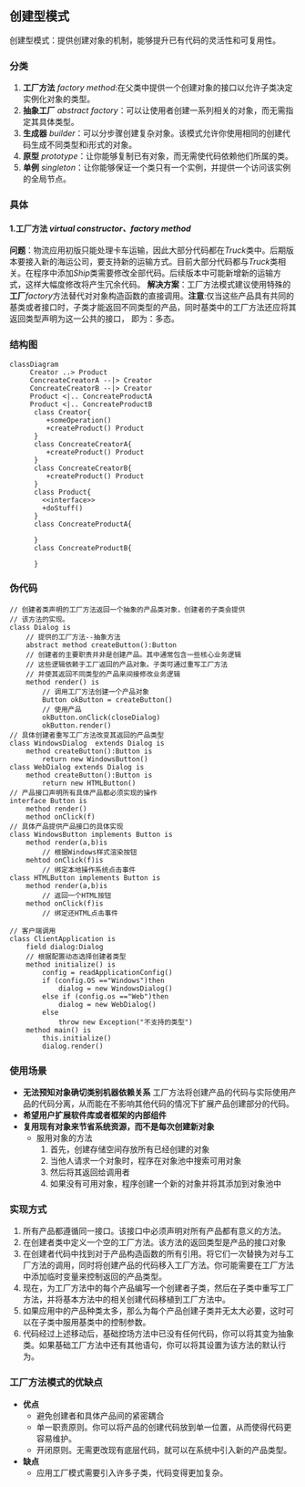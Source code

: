 ## 创建型模式

创建型模式：提供创建对象的机制，能够提升已有代码的灵活性和可复用性。
###  分类
1. **工厂方法** *factory method*:在父类中提供一个创建对象的接口以允许子类决定实例化对象的类型。
2. **抽象工厂** *abstract factory*：可以让使用者创建一系列相关的对象，而无需指定其具体类型。
3. **生成器** *builder*：可以分步骤创建复杂对象。该模式允许你使用相同的创建代码生成不同类型和i形式的对象。
4. **原型** *prototype*：让你能够复制已有对象，而无需使代码依赖他们所属的类。
5. **单例** *singleton*：让你能够保证一个类只有一个实例，并提供一个访问该实例的全局节点。

### 具体
#### 1.工厂方法 *virtual constructor、factory method*
**问题**：物流应用初版只能处理卡车运输，因此大部分代码都在*Truck*类中。后期版本要接入新的海运公司，要支持新的运输方式。目前大部分代码都与*Truck*类相关。在程序中添加*Ship*类需要修改全部代码。后续版本中可能新增新的运输方式，这样大幅度修改将产生冗余代码。
**解决方案**：工厂方法模式建议使用特殊的**工厂***factory*方法替代对对象构造函数的直接调用。**注意**:仅当这些产品具有共同的基类或者接口时，子类才能返回不同类型的产品，同时基类中的工厂方法还应将其返回类型声明为这一公共的接口， 即为：多态。
### 结构图
```mermaid
classDiagram
     Creator ..> Product
     ConcreateCreatorA --|> Creator
     ConcreateCreatorB --|> Creator
     Product <|.. ConcreateProductA
     Product <|.. ConcreateProductB
      class Creator{
         +someOperation()
         +createProduct() Product
      }
      class ConcreateCreatorA{
         +createProduct() Product
      }
      class ConcreateCreatorB{
         +createProduct() Product
      }
      class Product{
      	<<interface>>
      	+doStuff()
      }
      class ConcreateProductA{
      
      }
      class ConcreateProductB{
      
      }
```
### 伪代码
```pseudocode
// 创建者类声明的工厂方法返回一个抽象的产品类对象，创建者的子类会提供
// 该方法的实现。
class Dialog is
    // 提供的工厂方法--抽象方法
	abstract method createButton():Button
	// 创建者的主要职责并非是创建产品。其中通常包含一些核心业务逻辑
	// 这些逻辑依赖于工厂返回的产品对象。子类可通过重写工厂方法
	// 并使其返回不同类型的产品来间接修改业务逻辑
    method render() is
    	// 调用工厂方法创建一个产品对象
    	Button okButton = createButton()
    	// 使用产品
    	okButton.onClick(closeDialog)
    	okButton.render()
// 具体创建者重写工厂方法改变其返回的产品类型
class WindowsDialog  extends Dialog is
	method createButton():Button is
		return new WindowsButton()
class WebDialog extends Dialog is 
	method createButton():Button is
		return new HTMLButton()
// 产品接口声明所有具体产品都必须实现的操作
interface Button is
	method render()
	method onClick(f)
// 具体产品提供产品接口的具体实现
class WindowsButton implements Button is
	method render(a,b)is
		// 根据Windows样式渲染按钮
	mehtod onClick(f)is
		// 绑定本地操作系统点击事件
class HTMLButton implements Button is
	method render(a,b)is
		// 返回一个HTML按钮
	method onClick(f)is
		// 绑定还HTML点击事件
	
// 客户端调用
class ClientApplication is
	field dialog:Dialog
	// 根据配置动态选择创建者类型
	method initialize() is
		config = readApplicationConfig()
		if (config.OS =="Windows")then
			dialog = new WindowsDialog()
		else if (config.os =="Web")then
			dialog = new WebDialog()
		else 
			throw new Exception("不支持的类型")
	method main() is
		this.initialize()
		dialog.render()
```
### 使用场景
- **无法预知对象确切类别机器依赖关系**
	工厂方法将创建产品的代码与实际使用产品的代码分离，从而能在不影响其他代码的情况下扩展产品创建部分的代码。
- **希望用户扩展软件库或者框架的内部组件**
- **复用现有对象来节省系统资源，而不是每次创建新对象**
	- 服用对象的方法
		1. 首先，创建存储空间存放所有已经创建的对象
		2. 当他人请求一个对象时，程序在对象池中搜索可用对象
		3. 然后将其返回给调用者
		4. 如果没有可用对象，程序创建一个新的对象并将其添加到对象池中  	
### 实现方式
1. 所有产品都遵循同一接口。该接口中必须声明对所有产品都有意义的方法。
2. 在创建者类中定义一个空的工厂方法。该方法的返回类型是产品的接口对象
3. 在创建者代码中找到对于产品构造函数的所有引用。将它们一次替换为对与工厂方法的调用，同时将创建产品的代码移入工厂方法。你可能需要在工厂方法中添加临时变量来控制返回的产品类型。
4. 现在，为工厂方法中的每个产品编写一个创建者子类，然后在子类中重写工厂方法，并将基本方法中的相关创建代码移植到工厂方法中。
5. 如果应用中的产品种类太多，那么为每个产品创建子类并无太大必要，这时可以在子类中服用基类中的控制参数。
6. 代码经过上述移动后，基础控场方法中已没有任何代码，你可以将其变为抽象类。如果基础工厂方法中还有其他语句，你可以将其设置为该方法的默认行为。
### 工厂方法模式的优缺点
- **优点**
	- 避免创建者和具体产品间的紧密耦合
	- 单一职责原则。你可以将产品的创建代码放到单一位置，从而使得代码更容易维护。
	- 开闭原则。无需更改现有底层代码，就可以在系统中引入新的产品类型。 
- **缺点**
	- 应用工厂模式需要引入许多子类，代码变得更加复杂。 


